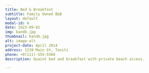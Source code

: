 ```yaml
---
title: Bed & Breakfast
subtitle: Family Owned B&B
layout: default
modal-id: 6
date: 2023-09-01
img: bandb.jpg
thumbnail: bandb.jpg
alt: image-alt
project-date: April 2014
address: 1239 Main St, Taniti
phone: +8(111)-555-5560
description: Quaint bed and breakfast with private beach access.

---
```

